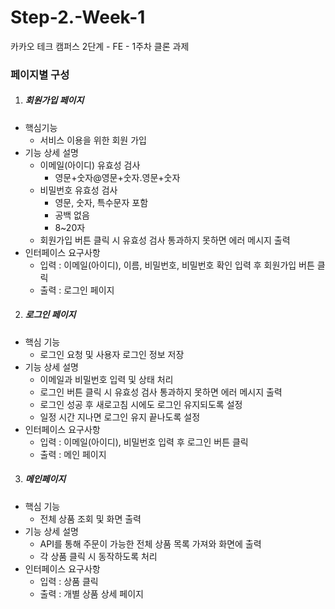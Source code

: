 # Step-2.-Week-1

카카오 테크 캠퍼스 2단계 - FE - 1주차 클론 과제

### 페이지별 구성

1. ##### 회원가입 페이지

- 핵심기능
  - 서비스 이용을 위한 회원 가입
- 기능 상세 설명
  - 이메일(아이디) 유효성 검사
    - 영문+숫자@영문+숫자.영문+숫자
  - 비밀번호 유효성 검사
    - 영문, 숫자, 특수문자 포함
    - 공백 없음
    - 8~20자
  - 회원가입 버튼 클릭 시 유효성 검사 통과하지 못하면 에러 메시지 출력
- 인터페이스 요구사항
  - 입력 : 이메일(아이디), 이름, 비밀번호, 비밀번호 확인 입력 후 회원가입 버튼 클릭
  - 출력 : 로그인 페이지

2. ##### 로그인 페이지

- 핵심 기능
  - 로그인 요청 및 사용자 로그인 정보 저장
- 기능 상세 설명
  - 이메일과 비밀번호 입력 및 상태 처리
  - 로그인 버튼 클릭 시 유효성 검사 통과하지 못하면 에러 메시지 출력
  - 로그인 성공 후 새로고침 시에도 로그인 유지되도록 설정
  - 일정 시간 지나면 로그인 유지 끝나도록 설정
- 인터페이스 요구사항
  - 입력 : 이메일(아이디), 비밀번호 입력 후 로그인 버튼 클릭
  - 출력 : 메인 페이지

3. ##### 메인페이지

- 핵심 기능
  - 전체 상품 조회 및 화면 출력
- 기능 상세 설명
  - API를 통해 주문이 가능한 전체 상품 목록 가져와 화면에 출력
  - 각 상품 클릭 시 동작하도록 처리
- 인터페이스 요구사항
  - 입력 : 상품 클릭
  - 출력 : 개별 상품 상세 페이지
